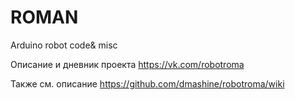 # ROMAN
Arduino robot code&amp; misc

Описание и дневник проекта https://vk.com/robotroma

Также см. описание https://github.com/dmashine/robotroma/wiki
